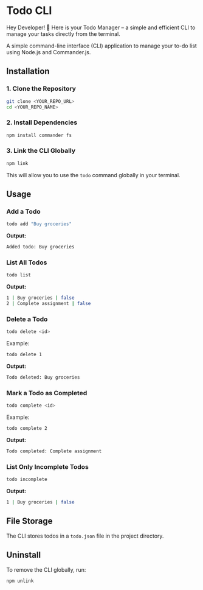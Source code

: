 # Todo CLI

Hey Developer! 👋 Here is your Todo Manager – a simple and efficient CLI to manage your tasks directly from the terminal.

A simple command-line interface (CLI) application to manage your to-do list using Node.js and Commander.js.

## Installation

### 1. Clone the Repository

```sh
git clone <YOUR_REPO_URL>
cd <YOUR_REPO_NAME>
```

### 2. Install Dependencies

```sh
npm install commander fs
```

### 3. Link the CLI Globally

```sh
npm link
```

This will allow you to use the `todo` command globally in your terminal.

## Usage

### Add a Todo

```sh
todo add "Buy groceries"
```

**Output:**

```sh
Added todo: Buy groceries
```

### List All Todos

```sh
todo list
```

**Output:**

```sh
1 | Buy groceries | false
2 | Complete assignment | false
```

### Delete a Todo

```sh
todo delete <id>
```

Example:

```sh
todo delete 1
```

**Output:**

```sh
Todo deleted: Buy groceries
```

### Mark a Todo as Completed

```sh
todo complete <id>
```

Example:

```sh
todo complete 2
```

**Output:**

```sh
Todo completed: Complete assignment
```

### List Only Incomplete Todos

```sh
todo incomplete
```

**Output:**

```sh
1 | Buy groceries | false
```

## File Storage

The CLI stores todos in a `todo.json` file in the project directory.

## Uninstall

To remove the CLI globally, run:

```sh
npm unlink
```


